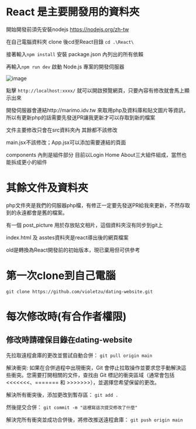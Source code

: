 # React 是主要開發用的資料夾
開始開發前須先安裝nodejs https://nodejs.org/zh-tw

在自己電腦資料夾 clone 後cd至React目錄 ```cd .\React\```

接著輸入```npm install``` 安裝 package.json 內列出的所有依賴

再輸入```npm run dev``` 啟動 Node.js 專案的開發伺服器

![image](https://github.com/user-attachments/assets/82c94567-6101-48b7-bc3f-3f7fd739ef0b)

點擊 ```http://localhost:xxxx/``` 就可以開啟預覽網頁，只要內容有修改就會馬上顯示出來

開發伺服器會連結http://marimo.idv.tw 來取用php及資料庫和貼文圖片等資訊，所以有更新php的話需要先發送PR讓我更新才可以存取到新的檔案

文件主要修改只會在src資料夾內 其餘都不該修改

main.jsx不該修改；App.jsx可以添加需要連結的頁面

components 內則是組件部分 目前以Login Home About三大組件組成，當然也能拆成更小的組件



# 其餘文件及資料夾
php文件夾是我們的伺服器php檔，有修正一定要先發送PR給我來更新，不然存取到的永遠都會是舊的檔案。

有一個 post_picture 用於存放貼文相片，這個資料夾沒有同步到git上

index.html 及 asstes資料夾是react導出後的網頁檔案

old是轉換為React開發前的初始版本，現已棄用但可供參考


# 第一次clone到自己電腦
```git clone https://github.com/violetzu/dating-website.git ```



# 每次修改時(有合作者權限)
## __**修改時請確保目錄在dating-website**__

先拉取遠程倉庫的更改並嘗試自動合併：
```git pull origin main```

解決衝突:
如果在合併過程中出現衝突，Git 會停止拉取操作並要求您手動解決這些衝突。您需要打開相關的文件，查找由 Git 標記的衝突區域（通常會包括 <<<<<<<、======= 和 >>>>>>>），並選擇您希望保留的更改。


解決所有衝突後，添加更改到暫存區：
```git add .```

然後提交合併：
```git commit -m "這裡寫這次提交修改了什麼"```

解決完所有衝突並成功合併後，將修改推送遠程倉庫：
```git push origin main```



